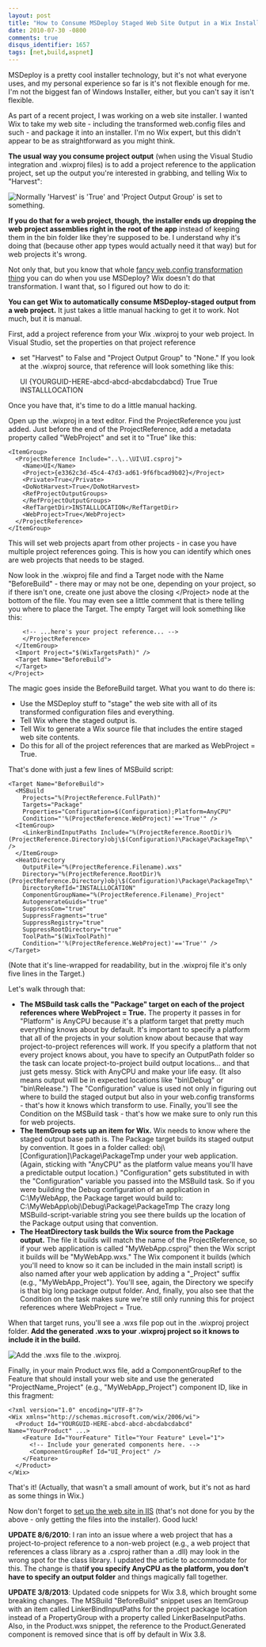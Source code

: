 ```yaml
---
layout: post
title: "How to Consume MSDeploy Staged Web Site Output in a Wix Installer"
date: 2010-07-30 -0800
comments: true
disqus_identifier: 1657
tags: [net,build,aspnet]
---
```

MSDeploy is a pretty cool installer technology, but it's not what
everyone uses, and my personal experience so far is it's not flexible
enough for me. I'm not the biggest fan of Windows Installer, either, but
you can't say it isn't flexible.

As part of a recent project, I was working on a web site installer. I
wanted Wix to take my web site - including the transformed web.config
files and such - and package it into an installer. I'm no Wix expert,
but this didn't appear to be as straightforward as you might think.

**The usual way you consume project output** (when using the Visual
Studio integration and .wixproj files) is to add a project reference to
the application project, set up the output you're interested in
grabbing, and telling Wix to "Harvest":

![Normally 'Harvest' is 'True' and 'Project Output Group' is set to
something.](https://hyqi8g.bl3301.livefilestore.com/y2pC2VuMYNoVrxFn_0YERQBQUuQC5NrlUsa1f6tzJoAPr12zgeaDISP2-H2A_Nlj4_ZSLOEFqad68zhUhrextqIgonkYpE6nsWFb6sjMOHsZlo/20100730wixprojharvest.png?psid=1 "Normally 'Harvest' is 'True' and 'Project Output Group' is set to something.")

**If you do that for a web project, though, the installer ends up
dropping the web project assemblies right in the root of the app**
instead of keeping them in the bin folder like they're supposed to be. I
understand why it's doing that (because other app types would actually
need it that way) but for web projects it's wrong.

Not only that, but you know that whole [fancy web.config transformation
thing](http://msdn.microsoft.com/en-us/library/dd465326.aspx) you can do
when you use MSDeploy? Wix doesn't do that transformation. I want that,
so I figured out how to do it:

**You can get Wix to automatically consume MSDeploy-staged output from a
web project.** It just takes a little manual hacking to get it to work.
Not much, but it is manual.

First, add a project reference from your Wix .wixproj to your web
project. In Visual Studio, set the properties on that project reference
- set "Harvest" to False and "Project Output Group" to "None." If you
look at the .wixproj source, that reference will look something like
this:

    <ItemGroup>
      <ProjectReference Include="..\..\UI\UI.csproj">
        <Name>UI</Name>
        <Project>{YOURGUID-HERE-abcd-abcd-abcdabcdabcd}</Project>
        <Private>True</Private>
        <DoNotHarvest>True</DoNotHarvest>
        <RefProjectOutputGroups>
        </RefProjectOutputGroups>
        <RefTargetDir>INSTALLLOCATION</RefTargetDir>
      </ProjectReference>
    </ItemGroup>

Once you have that, it's time to do a little manual hacking.

Open up the .wixproj in a text editor. Find the ProjectReference you
just added. Just before the end of the ProjectReference, add a metadata
property called "WebProject" and set it to "True" like this:

    <ItemGroup>
      <ProjectReference Include="..\..\UI\UI.csproj">
        <Name>UI</Name>
        <Project>{e3362c3d-45c4-47d3-ad61-9f6fbcad9b02}</Project>
        <Private>True</Private>
        <DoNotHarvest>True</DoNotHarvest>
        <RefProjectOutputGroups>
        </RefProjectOutputGroups>
        <RefTargetDir>INSTALLLOCATION</RefTargetDir>
        <WebProject>True</WebProject>
      </ProjectReference>
    </ItemGroup>

This will set web projects apart from other projects - in case you have
multiple project references going. This is how you can identify which
ones are web projects that needs to be staged.

Now look in the .wixproj file and find a Target node with the Name
"BeforeBuild" - there may or may not be one, depending on your project,
so if there isn't one, create one just above the closing \</Project\>
node at the bottom of the file. You may even see a little comment that
is there telling you where to place the Target. The empty Target will
look something like this:

        <!-- ...here's your project reference... -->
        </ProjectReference>
      </ItemGroup>
      <Import Project="$(WixTargetsPath)" />
      <Target Name="BeforeBuild">
      </Target>
    </Project>

The magic goes inside the BeforeBuild target. What you want to do there
is:

-   Use the MSDeploy stuff to "stage" the web site with all of its
    transformed configuration files and everything.
-   Tell Wix where the staged output is.
-   Tell Wix to generate a Wix source file that includes the entire
    staged web site contents.
-   Do this for all of the project references that are marked as
    WebProject = True.

That's done with just a few lines of MSBuild script:

    <Target Name="BeforeBuild">
      <MSBuild
        Projects="%(ProjectReference.FullPath)"
        Targets="Package"
        Properties="Configuration=$(Configuration);Platform=AnyCPU"
        Condition="'%(ProjectReference.WebProject)'=='True'" />
      <ItemGroup>
        <LinkerBindInputPaths Include="%(ProjectReference.RootDir)%(ProjectReference.Directory)obj\$(Configuration)\Package\PackageTmp\" />
      </ItemGroup>
      <HeatDirectory
        OutputFile="%(ProjectReference.Filename).wxs"
        Directory="%(ProjectReference.RootDir)%(ProjectReference.Directory)obj\$(Configuration)\Package\PackageTmp\"
        DirectoryRefId="INSTALLLOCATION"
        ComponentGroupName="%(ProjectReference.Filename)_Project"
        AutogenerateGuids="true"
        SuppressCom="true"
        SuppressFragments="true"
        SuppressRegistry="true"
        SuppressRootDirectory="true"
        ToolPath="$(WixToolPath)"
        Condition="'%(ProjectReference.WebProject)'=='True'" />
    </Target>

(Note that it's line-wrapped for readability, but in the .wixproj file
it's only five lines in the Target.)

Let's walk through that:

-   **The MSBuild task calls the "Package" target on each of the project
    references where WebProject = True.** The property it passes in for
    "Platform" is AnyCPU because it's a platform target that pretty much
    everything knows about by default. It's important to specify a
    platform that all of the projects in your solution know about
    because that way project-to-project references will work. If you
    specify a platform that not every project knows about, you have to
    specify an OutputPath folder so the task can locate
    project-to-project build output locations... and that just gets
    messy. Stick with AnyCPU and make your life easy. (It also means
    output will be in expected locations like "bin\\Debug" or
    "bin\\Release.") The "Configuration" value is used not only in
    figuring out where to build the staged output but also in your
    web.config transforms - that's how it knows which transform to use.
    Finally, you'll see the Condition on the MSBuild task - that's how
    we make sure to only run this for web projects.
-   **The ItemGroup sets up an item for Wix.** Wix needs to know where
    the staged output base path is. The Package target builds its staged
    output by convention. It goes in a folder called:
    obj\\[Configuration]\\Package\\PackageTmp
    under your web application. (Again, sticking with "AnyCPU" as the
    platform value means you'll have a predictable output location.)
    "Configuration" gets substituted in with the "Configuration"
    variable you passed into the MSBuild task. So if you were building
    the Debug configuration of an application in C:\\MyWebApp, the
    Package target would build to:
    C:\\MyWebApp\\obj\\Debug\\Package\\PackageTmp
    The crazy long MSBuild-script-variable string you see there builds
    up the location of the Package output using that convention.
-   **The HeatDirectory task builds the Wix source from the Package
    output.** The file it builds will match the name of the
    ProjectReference, so if your web application is called
    "MyWebApp.csproj" then the Wix script it builds will be
    "MyWebApp.wxs." The Wix component it builds (which you'll need to
    know so it can be included in the main install script) is also named
    after your web application by adding a "\_Project" suffix (e.g.,
    "MyWebApp\_Project"). You'll see, again, the Directory we specify is
    that big long package output folder. And, finally, you also see that
    the Condition on the task makes sure we're still only running this
    for project references where WebProject = True.

When that target runs, you'll see a .wxs file pop out in the .wixproj
project folder. **Add the generated .wxs to your .wixproj project so it
knows to include it in the build.**

![Add the .wxs file to the
.wixproj.](https://hyqi8g.blu.livefilestore.com/y2pSYXERri6ek0fwjci5rdWsvSkz-immsh9WAw2-jF1gghB3AzhkWjCEBYMf_O8YHq_hJiIz9VUGVJNwd-hV_A_afwkbHrLxCXfUSZErVcgDbM/20100730wixprojaddgeneratedscri.png?psid=1 "Add the .wxs file to the .wixproj.")

Finally, in your main Product.wxs file, add a ComponentGroupRef to the
Feature that should install your web site and use the generated
"ProjectName\_Project" (e.g., "MyWebApp\_Project") component ID, like in
this fragment:

    <?xml version="1.0" encoding="UTF-8"?>
    <Wix xmlns="http://schemas.microsoft.com/wix/2006/wi">
      <Product Id="YOURGUID-HERE-abcd-abcd-abcdabcdabcd" Name="YourProduct" ...>
        <Feature Id="YourFeature" Title="Your Feature" Level="1">
          <!-- Include your generated components here. -->
          <ComponentGroupRef Id="UI_Project" />
        </Feature>
      </Product>
    </Wix>

That's it! (Actually, that wasn't a small amount of work, but it's not
as hard as some things in Wix.)

Now don't forget to [set up the web site in
IIS](http://www.tramontana.co.hu/wix/lesson5.php#5.3) (that's not done
for you by the above - only getting the files into the installer). Good
luck!

**UPDATE 8/6/2010**: I ran into an issue where a web project that has a
project-to-project reference to a non-web project (e.g., a web project
that references a class library as a .csproj rather than a .dll) may
look in the wrong spot for the class library. I updated the article to
accommodate for this. The change is that**if you specify AnyCPU as the
platform, you don't have to specify an output folder** and things
magically fall together.

**UPDATE 3/8/2013**: Updated code snippets for Wix 3.8, which brought
some breaking changes. The MSBuild "BeforeBuild" snippet uses an
ItemGroup with an item called LinkerBindInputPaths for the project
package location instead of a PropertyGroup with a property called
LinkerBaseInputPaths. Also, in the Product.wxs snippet, the reference to
the Product.Generated component is removed since that is off by default
in Wix 3.8.

